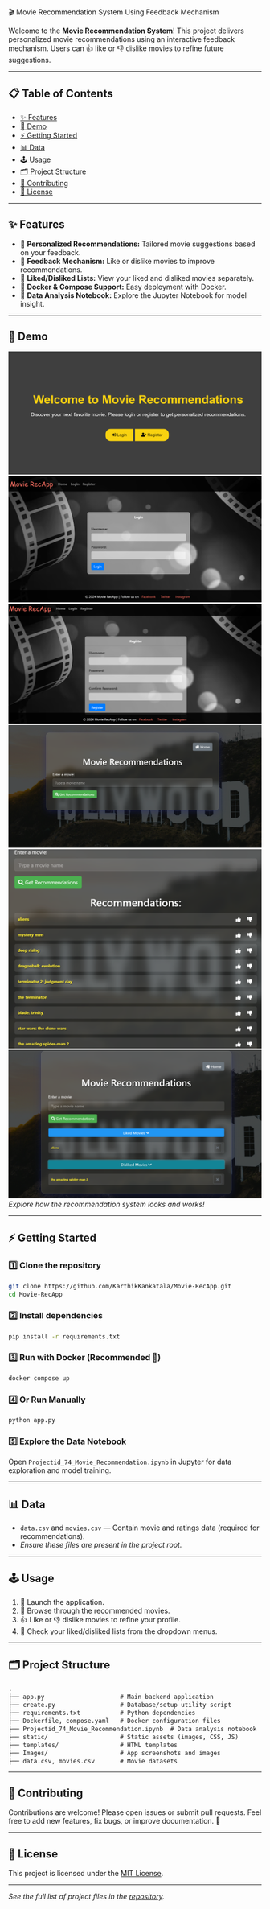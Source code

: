 🎬 Movie Recommendation System Using Feedback Mechanism

Welcome to the **Movie Recommendation System**! This project delivers personalized movie recommendations using an interactive feedback mechanism. Users can 👍 like or 👎 dislike movies to refine future suggestions.

---

## 📋 Table of Contents

- [✨ Features](#-features)
- [🚀 Demo](#-demo)
- [⚡ Getting Started](#-getting-started)
- [📊 Data](#-data)
- [🕹️ Usage](#-usage)
- [🗂️ Project Structure](#-project-structure)
- [🤝 Contributing](#-contributing)
- [🪪 License](#-license)

---

## ✨ Features

- 🎯 **Personalized Recommendations:** Tailored movie suggestions based on your feedback.
- 🔄 **Feedback Mechanism:** Like or dislike movies to improve recommendations.
- 📜 **Liked/Disliked Lists:** View your liked and disliked movies separately.
- 🐳 **Docker & Compose Support:** Easy deployment with Docker.
- 📒 **Data Analysis Notebook:** Explore the Jupyter Notebook for model insight.

---

## 🚀 Demo

![App_Interface](Images/App_Interface.png)
![Login](Images/Login.png)
![Register](Images/Register.png)
![Home](Images/Home.png)
![Recommendations](Images/Recommendations.png)
![Like_And_Dislike](Images/Like_And_Dislike.png)
_Explore how the recommendation system looks and works!_

---

## ⚡ Getting Started

### 1️⃣ Clone the repository

```bash
git clone https://github.com/KarthikKankatala/Movie-RecApp.git
cd Movie-RecApp
```

### 2️⃣ Install dependencies

```bash
pip install -r requirements.txt
```

### 3️⃣ Run with Docker (Recommended 🐳)

```bash
docker compose up
```

### 4️⃣ Or Run Manually

```bash
python app.py
```

### 5️⃣ Explore the Data Notebook

Open `Projectid_74_Movie_Recommendation.ipynb` in Jupyter for data exploration and model training.

---

## 📊 Data

- `data.csv` and `movies.csv` — Contain movie and ratings data (required for recommendations).
- _Ensure these files are present in the project root._

---

## 🕹️ Usage

1. 🚦 Launch the application.
2. 🎥 Browse through the recommended movies.
3. 👍 Like or 👎 dislike movies to refine your profile.
4. 📂 Check your liked/disliked lists from the dropdown menus.

---

## 🗂️ Project Structure

```
.
├── app.py                     # Main backend application
├── create.py                  # Database/setup utility script
├── requirements.txt           # Python dependencies
├── Dockerfile, compose.yaml   # Docker configuration files
├── Projectid_74_Movie_Recommendation.ipynb  # Data analysis notebook
├── static/                    # Static assets (images, CSS, JS)
├── templates/                 # HTML templates
├── Images/                    # App screenshots and images
├── data.csv, movies.csv       # Movie datasets
```

---

## 🤝 Contributing

Contributions are welcome! Please open issues or submit pull requests.
Feel free to add new features, fix bugs, or improve documentation. 🌱

---

## 🪪 License

This project is licensed under the [MIT License](LICENSE).

---

_See the full list of project files in the [repository](https://github.com/KarthikKankatala/Movie-RecApp/tree/main/)._
